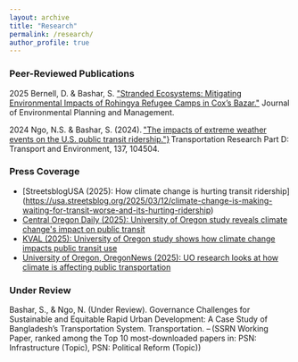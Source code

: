 ```yaml
---
layout: archive
title: "Research"
permalink: /research/
author_profile: true
---
```

### Peer-Reviewed Publications 

2025 Bernell, D. & Bashar, S. ["Stranded Ecosystems: Mitigating 
Environmental Impacts of Rohingya Refugee Camps in Cox’s Bazar."](https://www.tandfonline.com/doi/full/10.1080/09640568.2025.2494748) Journal of Environmental Planning and Management. 

2024 Ngo, N.S. & Bashar, S. (2024). ["The impacts of extreme weather events on the U.S. public transit ridership."}](https://www.sciencedirect.com/science/article/abs/pii/S1361920924004619) Transportation Research Part D: Transport and 
Environment, 137, 104504. 

### Press Coverage
- [StreetsblogUSA (2025): How climate change is hurting transit ridership] (https://usa.streetsblog.org/2025/03/12/climate-change-is-making-waiting-for-transit-worse-and-its-hurting-ridership) 
- [Central Oregon Daily (2025): University of Oregon study reveals climate change's impact on public transit](https://www.centraloregondaily.com/news/regional/uo-study-climate-change-public-transit/article_bc12aa04-f0af-11ef-8118-a791cca77087.html) 
- [KVAL (2025): University of Oregon study shows how climate change impacts public transit use](https://kval.com/news/local/university-of-oregon-study-shows-how-climate-change-impacts-public-transit-use) 
- [University of Oregon, OregonNews (2025): UO research looks at how climate is affecting public transportation](https://news.uoregon.edu/content/uo-research-looks-how-climate-affecting-public-transportation) 

### Under Review 
Bashar, S., & Ngo, N. (Under Review). Governance Challenges for Sustainable and Equitable Rapid Urban Development: A Case Study of Bangladesh’s Transportation System. Transportation.
– (SSRN Working Paper, ranked among the Top 10 most-downloaded papers in: PSN: Infrastructure (Topic), PSN: Political Reform (Topic)) 
